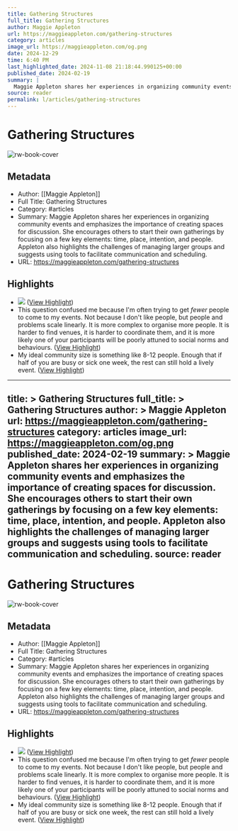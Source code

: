 ```yaml
---
title: Gathering Structures
full_title: Gathering Structures
author: Maggie Appleton
url: https://maggieappleton.com/gathering-structures
category: articles
image_url: https://maggieappleton.com/og.png
date: 2024-12-29
time: 6:40 PM
last_highlighted_date: 2024-11-08 21:18:44.990125+00:00
published_date: 2024-02-19
summary: |
  Maggie Appleton shares her experiences in organizing community events and emphasizes the importance of creating spaces for discussion. She encourages others to start their own gatherings by focusing on a few key elements: time, place, intention, and people. Appleton also highlights the challenges of managing larger groups and suggests using tools to facilitate communication and scheduling.
source: reader
permalink: l/articles/gathering-structures
---
```

# Gathering Structures

![rw-book-cover](https://maggieappleton.com/og.png)

## Metadata
- Author: [[Maggie Appleton]]
- Full Title: Gathering Structures
- Category: #articles
- Summary: Maggie Appleton shares her experiences in organizing community events and emphasizes the importance of creating spaces for discussion. She encourages others to start their own gatherings by focusing on a few key elements: time, place, intention, and people. Appleton also highlights the challenges of managing larger groups and suggests using tools to facilitate communication and scheduling.
- URL: https://maggieappleton.com/gathering-structures

## Highlights
- ![](https://maggieappleton.com/images/posts/gathering-structures/darkly2.webp) ([View Highlight](https://read.readwise.io/read/01j5qs760ws6njjcep1b4bmptd))
- This question confused me because I'm often trying to get *fewer* people to come to my events. Not because I don't like people, but people and problems scale linearly. It is more complex to organise more people. It is harder to find venues, it is harder to coordinate them, and it is more likely one of your participants will be poorly attuned to social norms and behaviours. ([View Highlight](https://read.readwise.io/read/01jc6t9g8k7r0831nt1zrzvbaa))
- My ideal community size is something like 8-12 people. Enough that if half of you are busy or sick one week, the rest can still hold a lively event. ([View Highlight](https://read.readwise.io/read/01jc6t9k96v5qgr1bz905zmmb0))


---
title: >
  Gathering Structures
full_title: >
  Gathering Structures
author: >
  Maggie Appleton
url: https://maggieappleton.com/gathering-structures
category: articles
image_url: https://maggieappleton.com/og.png
published_date: 2024-02-19
summary: >
  Maggie Appleton shares her experiences in organizing community events and emphasizes the importance of creating spaces for discussion. She encourages others to start their own gatherings by focusing on a few key elements: time, place, intention, and people. Appleton also highlights the challenges of managing larger groups and suggests using tools to facilitate communication and scheduling.
source: reader
---
# Gathering Structures

![rw-book-cover](https://maggieappleton.com/og.png)

## Metadata
- Author: [[Maggie Appleton]]
- Full Title: Gathering Structures
- Category: #articles
- Summary: Maggie Appleton shares her experiences in organizing community events and emphasizes the importance of creating spaces for discussion. She encourages others to start their own gatherings by focusing on a few key elements: time, place, intention, and people. Appleton also highlights the challenges of managing larger groups and suggests using tools to facilitate communication and scheduling.
- URL: https://maggieappleton.com/gathering-structures

## Highlights
- ![](https://maggieappleton.com/images/posts/gathering-structures/darkly2.webp) ([View Highlight](https://read.readwise.io/read/01j5qs760ws6njjcep1b4bmptd))
- This question confused me because I'm often trying to get *fewer* people to come to my events. Not because I don't like people, but people and problems scale linearly. It is more complex to organise more people. It is harder to find venues, it is harder to coordinate them, and it is more likely one of your participants will be poorly attuned to social norms and behaviours. ([View Highlight](https://read.readwise.io/read/01jc6t9g8k7r0831nt1zrzvbaa))
- My ideal community size is something like 8-12 people. Enough that if half of you are busy or sick one week, the rest can still hold a lively event. ([View Highlight](https://read.readwise.io/read/01jc6t9k96v5qgr1bz905zmmb0))


